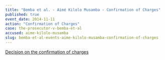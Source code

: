 ```yaml
---
title: "Bemba et al. - Aimé Kilolo Musamba - Confirmation of Charges"
published: true
event_date: 2014-11-11
action: "Confirmation of Charges"
case: the-prosecutor-v-bemba-et-al
accused: aime-kilolo-musamba
slug: bemba-et-al-events-aime-kilolo-musamba-confirmation-of-charges
---
```


[Decision on the confirmation of charges](http://www.icc-cpi.int/iccdocs/doc/doc1857534.pdf)[](http://www.icc-cpi.int/en_menus/icc/situations%20and%20cases/situations/situation%20icc%200105/related%20cases/ICC-0105-0113/court-records/chambers/ptcII/Pages/749.aspx)

